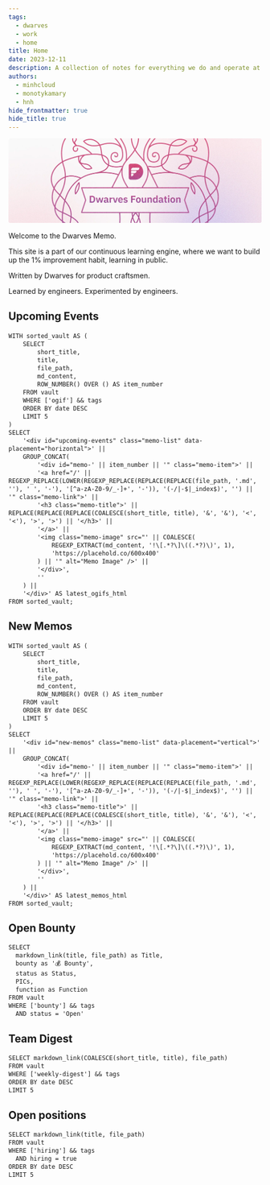 ```yaml
---
tags:
  - dwarves
  - work
  - home
title: Home
date: 2023-12-11
description: A collection of notes for everything we do and operate at Dwarves. This is where we keep our internal notes.
authors:
  - minhcloud
  - monotykamary
  - hnh
hide_frontmatter: true
hide_title: true
---
```


![](assets/home_cover.webp)

Welcome to the Dwarves Memo.

This site is a part of our continuous learning engine, where we want to build up the 1% improvement habit, learning in public.

Written by Dwarves for product craftsmen.

Learned by engineers. Experimented by engineers.

## Upcoming Events
```dsql-list
WITH sorted_vault AS (
    SELECT
        short_title,
        title,
        file_path,
        md_content,
        ROW_NUMBER() OVER () AS item_number
    FROM vault
    WHERE ['ogif'] && tags
    ORDER BY date DESC
    LIMIT 5
)
SELECT
    '<div id="upcoming-events" class="memo-list" data-placement="horizontal">' || 
    GROUP_CONCAT(
        '<div id="memo-' || item_number || '" class="memo-item">' || 
        '<a href="/' || REGEXP_REPLACE(LOWER(REGEXP_REPLACE(REPLACE(REPLACE(file_path, '.md', ''), ' ', '-'), '[^a-zA-Z0-9/_-]+', '-')), '(-/|-$|_index$)', '') || '" class="memo-link">' || 
        '<h3 class="memo-title">' || REPLACE(REPLACE(REPLACE(COALESCE(short_title, title), '&', '&'), '<', '<'), '>', '>') || '</h3>' || 
        '</a>' || 
        '<img class="memo-image" src="' || COALESCE(
            REGEXP_EXTRACT(md_content, '!\[.*?\]\((.*?)\)', 1),
            'https://placehold.co/600x400'
        ) || '" alt="Memo Image" />' || 
        '</div>',
        ''
    ) || 
    '</div>' AS latest_ogifs_html
FROM sorted_vault;
```

## New Memos
```dsql-list
WITH sorted_vault AS (
    SELECT
        short_title,
        title,
        file_path,
        md_content,
        ROW_NUMBER() OVER () AS item_number
    FROM vault
    ORDER BY date DESC
    LIMIT 5
)
SELECT
    '<div id="new-memos" class="memo-list" data-placement="vertical">' || 
    GROUP_CONCAT(
        '<div id="memo-' || item_number || '" class="memo-item">' || 
        '<a href="/' || REGEXP_REPLACE(LOWER(REGEXP_REPLACE(REPLACE(REPLACE(file_path, '.md', ''), ' ', '-'), '[^a-zA-Z0-9/_-]+', '-')), '(-/|-$|_index$)', '') || '" class="memo-link">' || 
        '<h3 class="memo-title">' || REPLACE(REPLACE(REPLACE(COALESCE(short_title, title), '&', '&'), '<', '<'), '>', '>') || '</h3>' || 
        '</a>' || 
        '<img class="memo-image" src="' || COALESCE(
            REGEXP_EXTRACT(md_content, '!\[.*?\]\((.*?)\)', 1),
            'https://placehold.co/600x400'
        ) || '" alt="Memo Image" />' || 
        '</div>',
        ''
    ) || 
    '</div>' AS latest_memos_html
FROM sorted_vault;
```

## Open Bounty

```dsql-table
SELECT
  markdown_link(title, file_path) as Title,
  bounty as '💰 Bounty',
  status as Status,
  PICs,
  function as Function
FROM vault
WHERE ['bounty'] && tags
  AND status = 'Open'
```

## Team Digest

```dsql-list
SELECT markdown_link(COALESCE(short_title, title), file_path)
FROM vault
WHERE ['weekly-digest'] && tags
ORDER BY date DESC
LIMIT 5
```

## Open positions

```dsql-list
SELECT markdown_link(title, file_path)
FROM vault
WHERE ['hiring'] && tags
  AND hiring = true
ORDER BY date DESC
LIMIT 5
```
